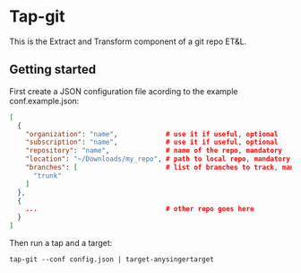 # Tap-git

This is the Extract and Transform component of a git repo ET&L.

## Getting started

First create a JSON configuration file acording to the example conf.example.json:

```json
[
  {
    "organization": "name",            # use it if useful, optional
    "subscription": "name",            # use it if useful, optional
    "repository": "name",              # name of the repo, mandatory
    "location": "~/Downloads/my_repo", # path to local repo, mandatory
    "branches": [                      # list of branches to track, mandatory
      "trunk"
    ]
  },
  {
    ...                                # other repo goes here
  }
]
```

Then run a tap and a target:

```
tap-git --conf config.json | target-anysingertarget
```
